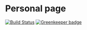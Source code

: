 # Personal page  
[![Build Status](https://www.travis-ci.com/Saionaro/shibakow.ru.svg?branch=master)](https://www.travis-ci.com/Saionaro/shibakow.ru) [![Greenkeeper badge](https://badges.greenkeeper.io/Saionaro/shibakow.ru.svg)](https://greenkeeper.io/)
